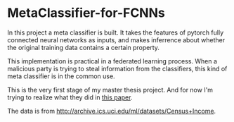 # MetaClassifier-for-FCNNs
In this project a meta classifier is built. It takes the features of pytorch fully connected neural networks as inputs, and makes inferrence about whether the original training data contains a certain property.

This implementation is practical in a federated learning process. When a malicious party is trying to steal information from the classifiers, this kind of meta classifier is in the common use.


This is the very first stage of my master thesis project. And for now I'm trying to realize what they did in [this paper](https://dl.acm.org/doi/abs/10.1145/3243734.3243834).


The data is from <http://archive.ics.uci.edu/ml/datasets/Census+Income>.
